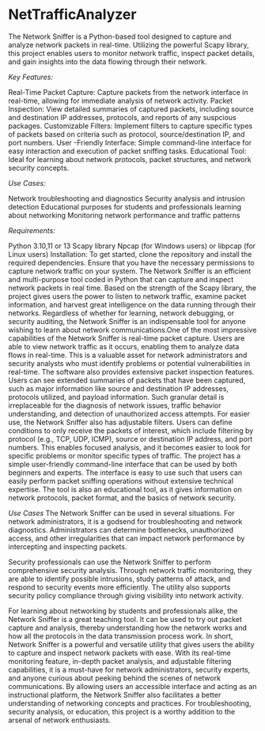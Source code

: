 # NetTrafficAnalyzer
The Network Sniffer is a Python-based tool designed to capture and analyze network packets in real-time. Utilizing the powerful Scapy library, this project enables users to monitor network traffic, inspect packet details, and gain insights into the data flowing through their network.

*Key Features:*

Real-Time Packet Capture: Capture packets from the network interface in real-time, allowing for immediate analysis of network activity.
Packet Inspection: View detailed summaries of captured packets, including source and destination IP addresses, protocols, and reports of any suspcious packages.
Customizable Filters: Implement filters to capture specific types of packets based on criteria such as protocol, source/destination IP, and port numbers.
User -Friendly Interface: Simple command-line interface for easy interaction and execution of packet sniffing tasks.
Educational Tool: Ideal for learning about network protocols, packet structures, and network security concepts.

*Use Cases:*

Network troubleshooting and diagnostics
Security analysis and intrusion detection
Educational purposes for students and professionals learning about networking
Monitoring network performance and traffic patterns

*Requirements:*

Python 3.10,11 or 13
Scapy library
Npcap (for Windows users) or libpcap (for Linux users)
Installation: To get started, clone the repository and install the required dependencies. Ensure that you have the necessary permissions to capture network traffic on your system.
The Network Sniffer is an efficient and multi-purpose tool coded in Python that can capture and inspect network packets in real time. Based on the strength of the Scapy library, the project gives users the power to listen to network traffic, examine packet information, and harvest great intelligence on the data running through their networks. Regardless of whether for learning, network debugging, or security auditing, the Network Sniffer is an indispensable tool for anyone wishing to learn about network communications.One of the most impressive capabilities of the Network Sniffer is real-time packet capture. Users are able to view network traffic as it occurs, enabling them to analyze data flows in real-time. This is a valuable asset for network administrators and security analysts who must identify problems or potential vulnerabilities in real-time.
The software also provides extensive packet inspection features. Users can see extended summaries of packets that have been captured, such as major information like source and destination IP addresses, protocols utilized, and payload information. Such granular detail is irreplaceable for the diagnosis of network issues, traffic behavior understanding, and detection of unauthorized access attempts.
For easier use, the Network Sniffer also has adjustable filters. Users can define conditions to only receive the packets of interest, which include filtering by protocol (e.g., TCP, UDP, ICMP), source or destination IP address, and port numbers. This enables focused analysis, and it becomes easier to look for specific problems or monitor specific types of traffic.
The project has a simple user-friendly command-line interface that can be used by both beginners and experts. The interface is easy to use such that users can easily perform packet sniffing operations without extensive technical expertise. The tool is also an educational tool, as it gives information on network protocols, packet format, and the basics of network security.

*Use Cases*
The Network Sniffer can be used in several situations. For network administrators, it is a godsend for troubleshooting and network diagnostics. Administrators can determine bottlenecks, unauthorized access, and other irregularities that can impact network performance by intercepting and inspecting packets.

Security professionals can use the Network Sniffer to perform comprehensive security analysis. Through network traffic monitoring, they are able to identify possible intrusions, study patterns of attack, and respond to security events more efficiently. The utility also supports security policy compliance through giving visibility into network activity.

For learning about networking by students and professionals alike, the Network Sniffer is a great teaching tool. It can be used to try out packet capture and analysis, thereby understanding how the network works and how all the protocols in the data transmission process work.
In short, Network Sniffer is a powerful and versatile utility that gives users the ability to capture and inspect network packets with ease. With its real-time monitoring feature, in-depth packet analysis, and adjustable filtering capabilities, it is a must-have for network administrators, security experts, and anyone curious about peeking behind the scenes of network communications. By allowing users an accessible interface and acting as an instructional platform, the Network Sniffer also facilitates a better understanding of networking concepts and practices. For troubleshooting, security analysis, or education, this project is a worthy addition to the arsenal of network enthusiasts.

